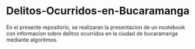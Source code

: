# Delitos-Ocurridos-en-Bucaramanga
En el presente repositorio, se realizaran la presentacion de un nootebook con informacion sobre delitos ocurridos en la ciudad de bucaramanga mediante algoritmos. 
